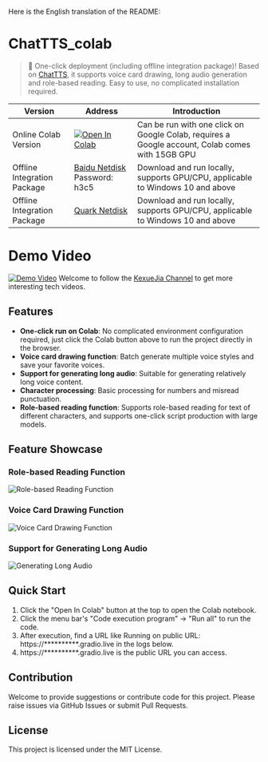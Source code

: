 Here is the English translation of the README:

# ChatTTS_colab
> 🚀 One-click deployment (including offline integration package)! Based on [ChatTTS](https://github.com/2noise/ChatTTS), it supports voice card drawing, long audio generation and role-based reading. Easy to use, no complicated installation required.

|  Version   | Address                                                                                                                                                                           | Introduction                                                    |
|  ----  |--------------------------------------------------------------------------------------------------------------------------------------------------------------------------------|----------------------------------------------------------------|
| Online Colab Version  | [![Open In Colab](https://colab.research.google.com/assets/colab-badge.svg)](https://colab.research.google.com/github/6drf21e/ChatTTS_colab/blob/main/chattts_webui_mix.ipynb) | Can be run with one click on Google Colab, requires a Google account, Colab comes with 15GB GPU |
| Offline Integration Package    | [Baidu Netdisk](https://pan.baidu.com/s/1-hGiPLs6ORM8sZv0xTdxFA?pwd=h3c5) Password: h3c5                                                                            | Download and run locally, supports GPU/CPU, applicable to Windows 10 and above     |
| Offline Integration Package    | [Quark Netdisk](https://pan.quark.cn/s/c963e147f204)                                                                                                              | Download and run locally, supports GPU/CPU, applicable to Windows 10 and above     |

# Demo Video
[![Demo Video](https://img.youtube.com/vi/199fyU7NfUQ/0.jpg)](https://www.youtube.com/watch?v=199fyU7NfUQ)
Welcome to follow the [KexueJia Channel](https://www.youtube.com/@kexue) to get more interesting tech videos.

## Features
- **One-click run on Colab**: No complicated environment configuration required, just click the Colab button above to run the project directly in the browser.
- **Voice card drawing function**: Batch generate multiple voice styles and save your favorite voices.
- **Support for generating long audio**: Suitable for generating relatively long voice content.
- **Character processing**: Basic processing for numbers and misread punctuation.
- **Role-based reading function**: Supports role-based reading for text of different characters, and supports one-click script production with large models.

## Feature Showcase
### Role-based Reading Function
![Role-based Reading Function](assets/shot3.png)

### Voice Card Drawing Function
![Voice Card Drawing Function](assets/shot1.png)

### Support for Generating Long Audio
![Generating Long Audio](assets/shot2.png)

## Quick Start
1. Click the "Open In Colab" button at the top to open the Colab notebook.
2. Click the menu bar's "Code execution program" -> "Run all" to run the code.
3. After execution, find a URL like Running on public URL: https://**********.gradio.live in the logs below.
4. https://**********.gradio.live is the public URL you can access.

## Contribution
Welcome to provide suggestions or contribute code for this project. Please raise issues via GitHub Issues or submit Pull Requests.

## License
This project is licensed under the MIT License.

